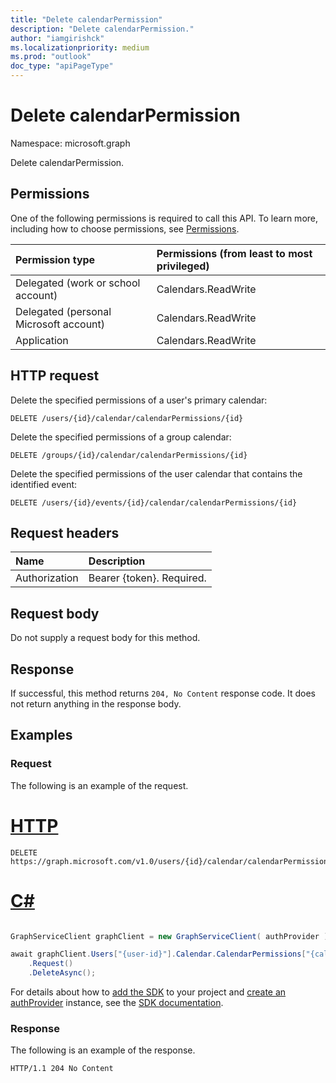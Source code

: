 ```yaml
---
title: "Delete calendarPermission"
description: "Delete calendarPermission."
author: "iamgirishck"
ms.localizationpriority: medium
ms.prod: "outlook"
doc_type: "apiPageType"
---
```


# Delete calendarPermission

Namespace: microsoft.graph

Delete calendarPermission.

## Permissions

One of the following permissions is required to call this API. To learn more, including how to choose permissions, see [Permissions](/graph/permissions-reference).

|Permission type      | Permissions (from least to most privileged)              |
|:--------------------|:---------------------------------------------------------|
|Delegated (work or school account) | Calendars.ReadWrite    |
|Delegated (personal Microsoft account) | Calendars.ReadWrite    |
|Application | Calendars.ReadWrite |
## HTTP request

Delete the specified permissions of a user's primary calendar:
<!-- { "blockType": "ignored" } -->
```http
DELETE /users/{id}/calendar/calendarPermissions/{id}
```

Delete the specified permissions of a group calendar:
<!-- { "blockType": "ignored" } -->
```http
DELETE /groups/{id}/calendar/calendarPermissions/{id}
```

Delete the specified permissions of the user calendar that contains the identified event:
<!-- { "blockType": "ignored" } -->
```http
DELETE /users/{id}/events/{id}/calendar/calendarPermissions/{id}
```

## Request headers

| Name          | Description   |
|:--------------|:--------------|
| Authorization | Bearer {token}. Required. |

## Request body

Do not supply a request body for this method.

## Response

If successful, this method returns `204, No Content` response code. It does not return anything in the response body.

## Examples

### Request

The following is an example of the request.

# [HTTP](#tab/http)
<!-- {
  "blockType": "request",
  "name": "delete_calendarpermission"
}-->

```http
DELETE https://graph.microsoft.com/v1.0/users/{id}/calendar/calendarPermissions/{id}
```

# [C#](#tab/csharp)

```csharp

GraphServiceClient graphClient = new GraphServiceClient( authProvider );

await graphClient.Users["{user-id}"].Calendar.CalendarPermissions["{calendarPermission-id}"]
	.Request()
	.DeleteAsync();

```


 For details about how to [add the SDK](/graph/sdks/sdk-installation) to your project and [create an authProvider](/graph/sdks/choose-authentication-providers) instance, see the [SDK documentation](/graph/sdks/sdks-overview).

### Response

The following is an example of the response.

<!-- {
  "blockType": "response",
  "truncated": true
} -->

```http
HTTP/1.1 204 No Content
```

<!-- uuid: 16cd6b66-4b1a-43a1-adaf-3a886856ed98
2019-02-04 14:57:30 UTC -->
<!-- {
  "type": "#page.annotation",
  "description": "Delete calendarPermission",
  "keywords": "",
  "section": "documentation",
  "tocPath": ""
}-->
